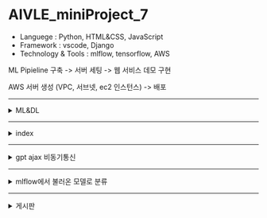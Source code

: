 # AIVLE_miniProject_7
- Languege : Python, HTML&CSS, JavaScript
- Framework : vscode, Django
- Technology & Tools : mlflow, tensorflow, AWS

ML Pipieline 구축 -> 서버 세팅 -> 웹 서비스 데모 구현

AWS 서버 생성 (VPC, 서브넷, ec2 인스턴스) -> 배포

---

<details>
    <summary>ML&DL</summary>
  
<img src="https://github.com/6eom9eun/AIVLE_miniProject_7/assets/104510730/109ad392-9a51-4726-9f17-4d745abfb322" width="800" height="400"/>

</details>

---
<details>
    <summary>index</summary>
  
![KakaoTalk_20231207_171725968](https://github.com/6eom9eun/AIVLE_miniProject_7/assets/104510730/22785714-8827-4840-9858-59639897557f)

</details>

---

<details>
    <summary>gpt ajax 비동기통신</summary>
  
![KakaoTalk_20231207_171725968_01](https://github.com/6eom9eun/AIVLE_miniProject_7/assets/104510730/97d63f9b-ef1c-40c8-9b6b-7bc0a1e63d9b)

</details>

---

<details>
    <summary>mlflow에서 불러온 모델로 분류</summary>
  
![KakaoTalk_20231207_171725968_02](https://github.com/6eom9eun/AIVLE_miniProject_7/assets/104510730/b15ba10b-dcbf-4fba-a77b-647163de2e28)

</details>


---

<details>
    <summary>게시판</summary>
  
![KakaoTalk_20231207_171725968_03](https://github.com/6eom9eun/AIVLE_miniProject_7/assets/104510730/32d13fbd-2966-411d-b6ab-48c543b92bec)

</details>




